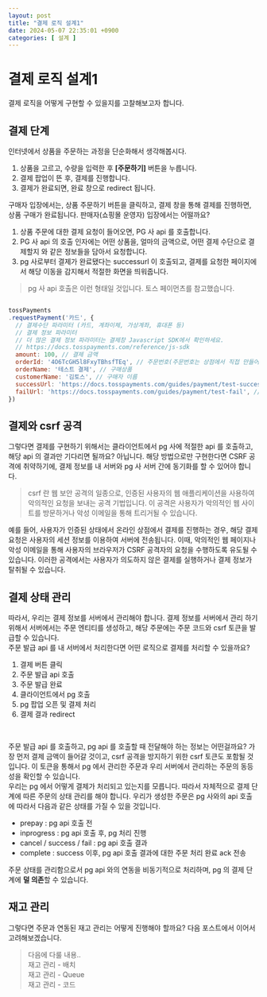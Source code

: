 ```yaml
---
layout: post
title: "결제 로직 설계1"
date: 2024-05-07 22:35:01 +0900
categories: [ 설계 ]
---
```


# 결제 로직 설계1

결제 로직을 어떻게 구현할 수 있을지를 고찰해보고자 합니다.

## 결제 단계

인터넷에서 상품을 주문하는 과정을 단순화해서 생각해봅시다.

1. 상품을 고르고, 수량을 입력한 후 **[주문하기]** 버튼을 누릅니다.
2. 결제 팝업이 뜬 후, 결제를 진행합니다.
3. 결제가 완료되면, 완료 창으로 redirect 됩니다.

구매자 입장에서는, 상품 주문하기 버튼을 클릭하고, 결제 창을 통해 결제를 진행하면, 상품 구매가 완료됩니다. 판매자(쇼핑몰 운영자) 입장에서는 어떨까요?
<br><span>

1. 상품 주문에 대한 결제 요청이 들어오면, PG 사 api 를 호출합니다.
2. PG 사 api 의 호출 인자에는 어떤 상품을, 얼마의 금액으로, 어떤 결제 수단으로 결제할지 와 같은 정보들을 담아서 요청합니다.
3. pg 사로부터 결제가 완료됐다는 successurl 이 호출되고, 결제를 요청한 페이지에서 해당 이동을 감지해서 적절한 화면을 띄워줍니다.

> pg 사 api 호출은 이런 형태일 것입니다. 토스 페이먼츠를 참고했습니다.

```javascript

tossPayments
.requestPayment('카드', {
  // 결제수단 파라미터 (카드, 계좌이체, 가상계좌, 휴대폰 등)
  // 결제 정보 파라미터
  // 더 많은 결제 정보 파라미터는 결제창 Javascript SDK에서 확인하세요.
  // https://docs.tosspayments.com/reference/js-sdk
  amount: 100, // 결제 금액
  orderId: '4O6TcGH5l8FxyTBhsfTEq', // 주문번호(주문번호는 상점에서 직접 만들어주세요.)
  orderName: '테스트 결제', // 구매상품
  customerName: '김토스', // 구매자 이름
  successUrl: 'https://docs.tosspayments.com/guides/payment/test-success', // 결제 성공 시 이동할 페이지(이 주소는 예시입니다. 상점에서 직접 만들어주세요.)
  failUrl: 'https://docs.tosspayments.com/guides/payment/test-fail', // 결제 실패 시 이동할 페이지(이 주소는 예시입니다. 상점에서 직접 만들어주세요.)
})

```

## 결제와 csrf 공격

그렇다면 결제를 구현하기 위해서는 클라이언트에서 pg 사에 적절한 api 를 호출하고, 해당 api 의 결과만 기다리면 될까요? 아닙니다. 해당 방법으로만 구현한다면 CSRF
공격에 취약하기에, 결제 정보를 내 서버와 pg 사 서버 간에 동기화를 할 수 있어야 합니다.

> csrf 란 웹 보안 공격의 일종으로, 인증된 사용자의 웹 애플리케이션을 사용하여 악의적인 요청을 보내는 공격 기법입니다. 이 공격은 사용자가 악의적인 웹 사이트를 방문하거나
> 악성 이메일을 통해 트리거될 수 있습니다.

예를 들어, 사용자가 인증된 상태에서 온라인 상점에서 결제를 진행하는 경우, 해당 결제 요청은 사용자의 세션 정보를 이용하여 서버에 전송됩니다. 이때, 악의적인 웹 페이지나 악성
이메일을 통해 사용자의 브라우저가 CSRF 공격자의 요청을 수행하도록 유도될 수 있습니다. 이러한 공격에서는 사용자가 의도하지 않은 결제를 실행하거나 결제 정보가 탈취될 수
있습니다.

## 결제 상태 관리

따라서, 우리는 결제 정보를 서버에서 관리해야 합니다. 결제 정보를 서버에서 관리 하기 위해서 서버에서는 주문 엔티티를 생성하고, 해당 주문에는 주문 코드와 csrf 토큰을 발급할
수 있습니다.
<br><span>
주문 발급 api 를 내 서버에서 처리한다면 어떤 로직으로 결제를 처리할 수 있을까요?

1. 결제 버튼 클릭
2. 주문 발급 api 호출
3. 주문 발급 완료
4. 클라이언트에서 pg 호출
5. pg 팝업 오픈 및 결제 처리
6. 결제 결과 redirect

<br><span>

주문 발급 api 를 호출하고, pg api 를 호출할 때 전달해야 하는 정보는 어떤걸까요? 가장 먼저 결제 금액이 들어갈 것이고, csrf 공격을 방지하기 위한 csrf 토큰도
포함될 것입니다. 이 토큰을 통해서 pg 에서 관리한 주문과 우리 서버에서 관리하는 주문의 동등성을 확인할 수 있습니다.
<br><span>
우리는 pg 에서 어떻게 결제가 처리되고 있는지를 모릅니다. 따라서 자체적으로 결제 단계에 따른 주문의 상태 관리를 해야 합니다. 우리가 생성한 주문은 pg 사와의 api 호출에
따라서 다음과 같은 상태를 가질 수 있을 것입니다.

- prepay : pg api 호출 전
- inprogress : pg api 호출 후, pg 처리 진행
- cancel / success / fail : pg api 호출 결과
- complete : success 이후, pg api 호출 결과에 대한 주문 처리 완료 ack 전송

주문 상태를 관리함으로서 pg api 와의 연동을 비동기적으로 처리하며, pg 의 결제 단계에 **덜 의존**할 수 있습니다.

## 재고 관리

그렇다면 주문과 연동된 재고 관리는 어떻게 진행해야 할까요? 다음 포스트에서 이어서 고려해보겠습니다.

> 다음에 다룰 내용.. <br><span>
> 재고 관리 - 배치 <br><span>
> 재고 관리 - Queue <br><span>
> 재고 관리 - 코드
